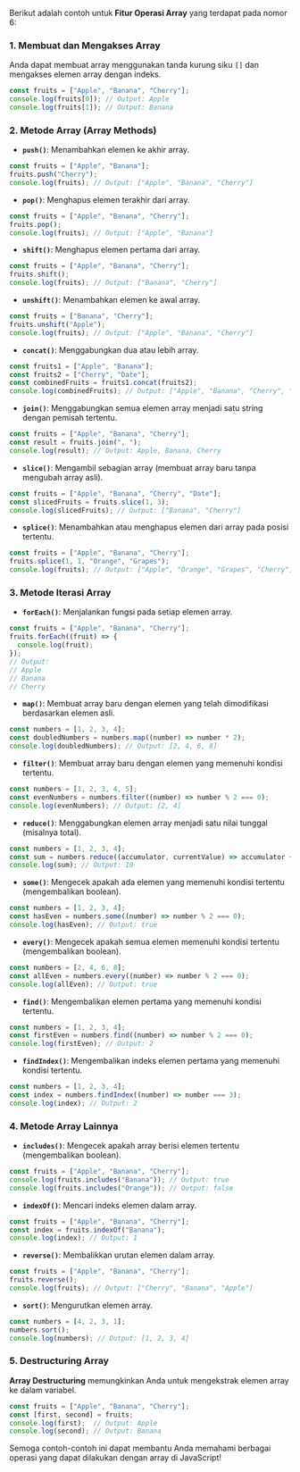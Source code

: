 Berikut adalah contoh untuk **Fitur Operasi Array** yang terdapat pada nomor 6:

### 1. **Membuat dan Mengakses Array**
   Anda dapat membuat array menggunakan tanda kurung siku `[]` dan mengakses elemen array dengan indeks.
   ```javascript
   const fruits = ["Apple", "Banana", "Cherry"];
   console.log(fruits[0]); // Output: Apple
   console.log(fruits[1]); // Output: Banana
   ```

### 2. **Metode Array (Array Methods)**
   - **`push()`**: Menambahkan elemen ke akhir array.
   ```javascript
   const fruits = ["Apple", "Banana"];
   fruits.push("Cherry");
   console.log(fruits); // Output: ["Apple", "Banana", "Cherry"]
   ```

   - **`pop()`**: Menghapus elemen terakhir dari array.
   ```javascript
   const fruits = ["Apple", "Banana", "Cherry"];
   fruits.pop();
   console.log(fruits); // Output: ["Apple", "Banana"]
   ```

   - **`shift()`**: Menghapus elemen pertama dari array.
   ```javascript
   const fruits = ["Apple", "Banana", "Cherry"];
   fruits.shift();
   console.log(fruits); // Output: ["Banana", "Cherry"]
   ```

   - **`unshift()`**: Menambahkan elemen ke awal array.
   ```javascript
   const fruits = ["Banana", "Cherry"];
   fruits.unshift("Apple");
   console.log(fruits); // Output: ["Apple", "Banana", "Cherry"]
   ```

   - **`concat()`**: Menggabungkan dua atau lebih array.
   ```javascript
   const fruits1 = ["Apple", "Banana"];
   const fruits2 = ["Cherry", "Date"];
   const combinedFruits = fruits1.concat(fruits2);
   console.log(combinedFruits); // Output: ["Apple", "Banana", "Cherry", "Date"]
   ```

   - **`join()`**: Menggabungkan semua elemen array menjadi satu string dengan pemisah tertentu.
   ```javascript
   const fruits = ["Apple", "Banana", "Cherry"];
   const result = fruits.join(", ");
   console.log(result); // Output: Apple, Banana, Cherry
   ```

   - **`slice()`**: Mengambil sebagian array (membuat array baru tanpa mengubah array asli).
   ```javascript
   const fruits = ["Apple", "Banana", "Cherry", "Date"];
   const slicedFruits = fruits.slice(1, 3);
   console.log(slicedFruits); // Output: ["Banana", "Cherry"]
   ```

   - **`splice()`**: Menambahkan atau menghapus elemen dari array pada posisi tertentu.
   ```javascript
   const fruits = ["Apple", "Banana", "Cherry"];
   fruits.splice(1, 1, "Orange", "Grapes");
   console.log(fruits); // Output: ["Apple", "Orange", "Grapes", "Cherry"]
   ```

### 3. **Metode Iterasi Array**
   - **`forEach()`**: Menjalankan fungsi pada setiap elemen array.
   ```javascript
   const fruits = ["Apple", "Banana", "Cherry"];
   fruits.forEach((fruit) => {
     console.log(fruit);
   });
   // Output:
   // Apple
   // Banana
   // Cherry
   ```

   - **`map()`**: Membuat array baru dengan elemen yang telah dimodifikasi berdasarkan elemen asli.
   ```javascript
   const numbers = [1, 2, 3, 4];
   const doubledNumbers = numbers.map((number) => number * 2);
   console.log(doubledNumbers); // Output: [2, 4, 6, 8]
   ```

   - **`filter()`**: Membuat array baru dengan elemen yang memenuhi kondisi tertentu.
   ```javascript
   const numbers = [1, 2, 3, 4, 5];
   const evenNumbers = numbers.filter((number) => number % 2 === 0);
   console.log(evenNumbers); // Output: [2, 4]
   ```

   - **`reduce()`**: Menggabungkan elemen array menjadi satu nilai tunggal (misalnya total).
   ```javascript
   const numbers = [1, 2, 3, 4];
   const sum = numbers.reduce((accumulator, currentValue) => accumulator + currentValue, 0);
   console.log(sum); // Output: 10
   ```

   - **`some()`**: Mengecek apakah ada elemen yang memenuhi kondisi tertentu (mengembalikan boolean).
   ```javascript
   const numbers = [1, 2, 3, 4];
   const hasEven = numbers.some((number) => number % 2 === 0);
   console.log(hasEven); // Output: true
   ```

   - **`every()`**: Mengecek apakah semua elemen memenuhi kondisi tertentu (mengembalikan boolean).
   ```javascript
   const numbers = [2, 4, 6, 8];
   const allEven = numbers.every((number) => number % 2 === 0);
   console.log(allEven); // Output: true
   ```

   - **`find()`**: Mengembalikan elemen pertama yang memenuhi kondisi tertentu.
   ```javascript
   const numbers = [1, 2, 3, 4];
   const firstEven = numbers.find((number) => number % 2 === 0);
   console.log(firstEven); // Output: 2
   ```

   - **`findIndex()`**: Mengembalikan indeks elemen pertama yang memenuhi kondisi tertentu.
   ```javascript
   const numbers = [1, 2, 3, 4];
   const index = numbers.findIndex((number) => number === 3);
   console.log(index); // Output: 2
   ```

### 4. **Metode Array Lainnya**
   - **`includes()`**: Mengecek apakah array berisi elemen tertentu (mengembalikan boolean).
   ```javascript
   const fruits = ["Apple", "Banana", "Cherry"];
   console.log(fruits.includes("Banana")); // Output: true
   console.log(fruits.includes("Orange")); // Output: false
   ```

   - **`indexOf()`**: Mencari indeks elemen dalam array.
   ```javascript
   const fruits = ["Apple", "Banana", "Cherry"];
   const index = fruits.indexOf("Banana");
   console.log(index); // Output: 1
   ```

   - **`reverse()`**: Membalikkan urutan elemen dalam array.
   ```javascript
   const fruits = ["Apple", "Banana", "Cherry"];
   fruits.reverse();
   console.log(fruits); // Output: ["Cherry", "Banana", "Apple"]
   ```

   - **`sort()`**: Mengurutkan elemen array.
   ```javascript
   const numbers = [4, 2, 3, 1];
   numbers.sort();
   console.log(numbers); // Output: [1, 2, 3, 4]
   ```

### 5. **Destructuring Array**
   **Array Destructuring** memungkinkan Anda untuk mengekstrak elemen array ke dalam variabel.
   ```javascript
   const fruits = ["Apple", "Banana", "Cherry"];
   const [first, second] = fruits;
   console.log(first);  // Output: Apple
   console.log(second); // Output: Banana
   ```

Semoga contoh-contoh ini dapat membantu Anda memahami berbagai operasi yang dapat dilakukan dengan array di JavaScript!